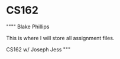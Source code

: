 # CS162
""""
Blake Phillips

This is where I will store all assignment files.

CS162 w/ Joseph Jess
"""
